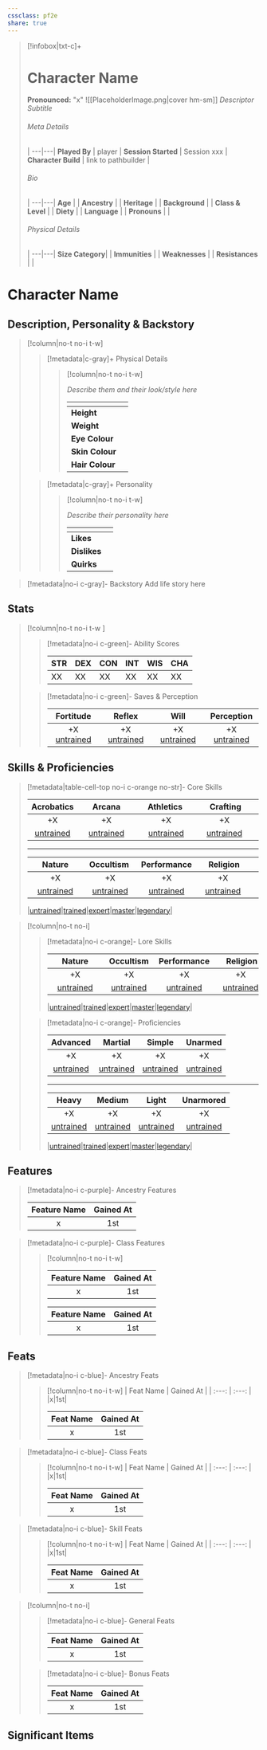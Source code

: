 ```yaml
---
cssclass: pf2e
share: true
---
```


> [!infobox|txt-c]+
> # Character Name
> **Pronounced:**  "x"
> ![[PlaceholderImage.png|cover hm-sm]]
> *Descriptor Subtitle*
> ###### Meta Details
>  |
> ---|---|
> **Played By** | player |
> **Session Started** | Session xxx |
> **Character Build** | link to pathbuilder |
> ###### Bio
>  |
> ---|---|
> **Age** |  |
> **Ancestry** |   |
> **Heritage** |  |
> **Background** |  |
> **Class & Level** |  |
> **Diety** |  |
> **Language** |  |
> **Pronouns** |  |
> ###### Physical Details
>  |
> ---|---|
> **Size Category**| |
> **Immunities** |  |
> **Weaknesses** |  |
> **Resistances** |  |

# Character Name

## Description, Personality & Backstory
> [!column|no-t no-i t-w]
>>[!metadata|c-gray]+ Physical Details
>>>[!column|no-t no-i t-w]
>>>
>>>*Describe them and their look/style here*
>>>
>>>| <!-- -->| <!-- -->|
>>>|---|---|
>>> |**Height** |  |
>>> |**Weight** |  |
>>> |**Eye Colour** |  |
>>> |**Skin Colour** |  |
>>> |**Hair Colour** |  |
>
>>[!metadata|c-gray]+ Personality
>>>[!column|no-t no-i t-w]
>>>
>>>*Describe their personality here*
>>>
>>>| <!-- -->| <!-- -->|
>>>|---|---|
>>> |**Likes** |  |
>>> |**Dislikes** |  |
>>> |**Quirks**||

>[!metadata|no-i c-gray]- Backstory
>Add life story here

## Stats
> [!column|no-t no-i t-w ]
>> [!metadata|no-i c-green]- Ability Scores
>> 
>>|**STR**|**DEX**|**CON**|**INT**|**WIS**|**CHA**|
>>|---|---|---|---|---|---|
>>|XX|XX|XX|XX|XX|XX|
>
>>[!metadata|no-i c-green]- Saves & Perception
>>
>>|**Fortitude**|**Reflex**|**Will**|**Perception**|
>>| :---: | :---: | :---: | :---: |
>>|+X [untrained](untrained "Untrained Prof Trait")|+X [untrained](untrained "Untrained Prof Trait")|+X [untrained](untrained "Untrained Prof Trait")|+X [untrained](untrained "Untrained Prof Trait")|

## Skills & Proficiencies
>[!metadata|table-cell-top no-i c-orange no-str]- Core Skills
>
>|**Acrobatics**|&nbsp;&nbsp;&nbsp;&nbsp;&nbsp;**Arcana**&nbsp;&nbsp;&nbsp;&nbsp;&nbsp;|&nbsp;&nbsp;&nbsp;&nbsp;**Athletics**&nbsp;&nbsp;&nbsp;&nbsp;&nbsp;|&nbsp;&nbsp;&nbsp;&nbsp;**Crafting**&nbsp;&nbsp;&nbsp;|&nbsp;&nbsp;**Deception**&nbsp;|&nbsp;**Diplomacy**|**Intimidation**|&nbsp;&nbsp;&nbsp;**Medicine**&nbsp;&nbsp;|
>| :---: | :---: | :---: | :---: | :---: | :---: | :---: | :---: |
>| +X|+X|+X|+X|+X|+X|+X|+X|+X|
>|[untrained](untrained "Untrained Prof Trait")|[untrained](untrained "Untrained Prof Trait")|[untrained](untrained "Untrained Prof Trait")|[untrained](untrained "Untrained Prof Trait")|[untrained](untrained "Untrained Prof Trait")|[untrained](untrained "Untrained Prof Trait")|[untrained](untrained "Untrained Prof Trait")|[untrained](untrained "Untrained Prof Trait")|
>----
>|&nbsp;&nbsp;&nbsp;&nbsp;&nbsp;**Nature**&nbsp;&nbsp;&nbsp;&nbsp;&nbsp;|&nbsp;**Occultism**&nbsp;&nbsp;|**Performance**|&nbsp;&nbsp;&nbsp;&nbsp;**Religion**&nbsp;&nbsp;&nbsp;|&nbsp;&nbsp;&nbsp;&nbsp;&nbsp;**Society**&nbsp;&nbsp;&nbsp;&nbsp;|&nbsp;&nbsp;&nbsp;&nbsp;&nbsp;**Stealth**&nbsp;&nbsp;&nbsp;&nbsp;|&nbsp;&nbsp;&nbsp;&nbsp;&nbsp;**Survival**&nbsp;&nbsp;&nbsp;&nbsp;|&nbsp;&nbsp;&nbsp;**Thievery**&nbsp;&nbsp;&nbsp;|
>| :---: | :---: | :---: | :---: |:---: | :---: | :---: | :---: |
>|+X|+X|+X|+X|+X|+X|+X|+X|+X|
>|[untrained](untrained "Untrained Prof Trait")|[untrained](untrained "Untrained Prof Trait")|[untrained](untrained "Untrained Prof Trait")|[untrained](untrained "Untrained Prof Trait")|[untrained](untrained "Untrained Prof Trait")|[untrained](untrained "Untrained Prof Trait")|[untrained](untrained "Untrained Prof Trait")|[untrained](untrained "Untrained Prof Trait")|
>
>|[untrained](untrained "Untrained Prof Trait")|[trained](trained "Trained Prof Trait")|[expert](expert "Expert Prof Trait")|[master](master "Master Prof Trait")|[legendary](Legendary "Legendary Prof Trait")|
>

> [!column|no-t no-i]
>>[!metadata|no-i c-orange]- Lore Skills
>>
>>|&nbsp;&nbsp;&nbsp;&nbsp;&nbsp;**Nature**&nbsp;&nbsp;&nbsp;&nbsp;&nbsp;|&nbsp;**Occultism**&nbsp;|**Performance**|&nbsp;&nbsp;&nbsp;&nbsp;**Religion**&nbsp;&nbsp;&nbsp;|&nbsp;&nbsp;&nbsp;&nbsp;&nbsp;**Society**&nbsp;&nbsp;&nbsp;&nbsp;|
>>| :---: | :---: | :---: | :---: |:---: |
>>|+X|+X|+X|+X|+X|+X|
>>|[untrained](untrained "Untrained Prof Trait")|[untrained](untrained "Untrained Prof Trait")|[untrained](untrained "Untrained Prof Trait")|[untrained](untrained "Untrained Prof Trait")|[untrained](untrained "Untrained Prof Trait")|
>>
>>|[untrained](untrained "Untrained Prof Trait")|[trained](trained "Trained Prof Trait")|[expert](expert "Expert Prof Trait")|[master](master "Master Prof Trait")|[legendary](Legendary "Legendary Prof Trait")|
>
>
>>[!metadata|no-i c-orange]- Proficiencies
>>
>>|**Advanced**|**Martial**|**Simple**|**Unarmed**|
>>| :---: | :---: | :---: | :---: |
>>|+X|+X|+X|+X|
>>|[untrained](untrained "Untrained Prof Trait")|[untrained](untrained "Untrained Prof Trait")|[untrained](untrained "Untrained Prof Trait")|[untrained](untrained "Untrained Prof Trait")|
>>----
>>|**Heavy**|**Medium**|**Light**|**Unarmored**|
>>| :---: | :---: | :---: | :---: |
>>|+X|+X|+X|+X|
>>|[untrained](untrained "Untrained Prof Trait")|[untrained](untrained "Untrained Prof Trait")|[untrained](untrained "Untrained Prof Trait")|[untrained](untrained "Untrained Prof Trait")|
>>
>>|[untrained](untrained "Untrained Prof Trait")|[trained](trained "Trained Prof Trait")|[expert](expert "Expert Prof Trait")|[master](master "Master Prof Trait")|[legendary](Legendary "Legendary Prof Trait")|


## Features
>[!metadata|no-i c-purple]- Ancestry Features
>
>| Feature Name   | Gained At  |
>| :---: | :---: |
>|x|1st|

>[!metadata|no-i c-purple]- Class Features
>>[!column|no-t no-i t-w]
>>
>>| Feature Name   | Gained At  |
>>| :---: | :---: |
>>|x|1st|
>>
>>| Feature Name   | Gained At  |
>>| :---: | :---: |
>>|x|1st|


## Feats
>[!metadata|no-i c-blue]- Ancestry Feats
>>[!column|no-t no-i t-w]
>>| Feat Name   | Gained At  |
>>| :---: | :---: |
>>|x|1st|
>>
>>| Feat Name   | Gained At  |
>>| :---: | :---: |
>>|x|1st|

>[!metadata|no-i c-blue]- Class Feats
>>[!column|no-t no-i t-w]
>>| Feat Name   | Gained At  |
>>| :---: | :---: |
>>|x|1st|
>>
>>| Feat Name   | Gained At  |
>>| :---: | :---: |
>>|x|1st|

>[!metadata|no-i c-blue]- Skill Feats
>>[!column|no-t no-i t-w]
>>| Feat Name   | Gained At  |
>>| :---: | :---: |
>>|x|1st|
>>
>>| Feat Name   | Gained At  |
>>| :---: | :---: |
>>|x|1st|

>[!column|no-t no-i]
>>[!metadata|no-i c-blue]- General Feats
>>
>>| Feat Name   | Gained At  |
>>| :---: | :---: |
>>|x|1st|
>
>>[!metadata|no-i c-blue]- Bonus Feats
>>
>>| Feat Name   | Gained At  |
>>| :---: | :---: |
>>|x|1st|
>



## Significant Items


